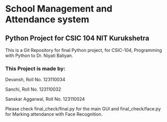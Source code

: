 
# School Management and Attendance system

## Python Project for CSIC 104 NIT Kurukshetra 


This is a Git Repository for final Python project, for CSIC-104, Programming with Python to Dr. Niyati Baliyan.

### This Project is made by:

Devansh, Roll No. 123110034

Sanchi, Roll No. 123110032

Sanskar Aggarwal, Roll No. 123110024

Please check final_check/final.py for the main GUI and final_check/face.py for Marking attendance with Face Recognition.
